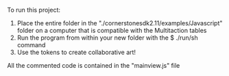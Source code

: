 To run this project:

1. Place the entire folder in the "./cornerstonesdk2.11/examples/Javascript" folder on a computer that is compatible with the Multitaction tables
2. Run the program from within your new folder with the $ ./run/sh command
3. Use the tokens to create collaborative art!

All the commented code is contained in the "mainview.js" file
